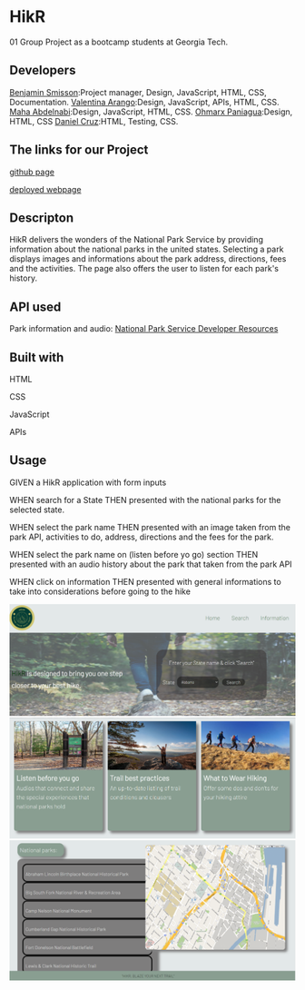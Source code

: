 # HikR 
01 Group Project as a bootcamp students at Georgia Tech.

## Developers
[Benjamin Smisson](https://github.com/bsmisson):Project manager, Design, JavaScript, HTML, CSS, Documentation.
[Valentina Arango](https://github.com/Valentinaaranggo):Design, JavaScript, APIs, HTML, CSS.
[Maha Abdelnabi](https://github.com/Maha-Abdelnabi):Design, JavaScript, HTML, CSS.
[Ohmarx Paniagua](https://github.com/Ohmarxp):Design, HTML, CSS
[Daniel Cruz](https://github.com/Daczuniga):HTML, Testing, CSS.
 


## The links for our Project
[github page]()

[deployed webpage]()


## Descripton
HikR delivers the wonders of the National Park Service by providing information about the national parks in the united states. Selecting a park displays images and informations about the park address, directions, fees and the activities.
The page also offers the user to listen for each park's history. 

## API used
Park information and audio: [National Park Service Developer Resources](https://www.nps.gov/subjects/developer/get-started.htm)

## Built with
HTML

CSS

JavaScript

APIs

## Usage

GIVEN a HikR application with form inputs

WHEN  search for a State
THEN  presented with the national parks for the selected state.

WHEN  select the park name
THEN  presented with an image taken from the park API, activities to do, address, directions and the fees for the park.

WHEN  select the park name on (listen before yo go) section
THEN  presented with an audio history about the park that taken from the park API

WHEN  click on information
THEN  presented with general informations to take into considerations before going to the hike



![screen shot of the project](./images/hikr1.PNG)
![](./images/hikr2.PNG)
![](./images/hikr3.PNG)